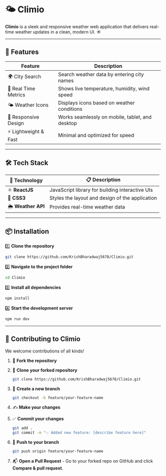 # 🌤️ Climio

**Climio** is a sleek and responsive weather web application that delivers real-time weather updates in a clean, modern UI. ☀️

---

## 🚀 Features

| Feature                         | Description                                       |
|---------------------------------|---------------------------------------------------|
| 🌍 City Search                 | Search weather data by entering city names        |
| 📍 Real Time Metrics           | Shows live temperature, humidity, wind speed      |
| 🌤️ Weather Icons              | Displays icons based on weather conditions        |
| 📱 Responsive Design           | Works seamlessly on mobile, tablet, and desktop   |
| ⚡ Lightweight & Fast          | Minimal and optimized for speed                   |

---

## 🛠️ Tech Stack

| 🧩 Technology      | 📋 Description                                                    |
|-------------------|------------------------------------------------------------------|
| ⚛️ **ReactJS**      | JavaScript library for building interactive UIs                 |
| 🎨 **CSS3**          | Styles the layout and design of the application                |
| 🌦️ **Weather API**   | Provides real-time weather data                                |

---

## 📦 Installation

1️⃣ **Clone the repository**

```bash
git clone https://github.com/KrishBharadwaj5678/Climio.git
````

2️⃣ **Navigate to the project folder**

```bash
cd Climio
```

3️⃣ **Install all dependencies**

```bash
npm install
```

4️⃣ **Start the development server**

```bash
npm run dev
```

---

## 🤝 Contributing to Climio

We welcome contributions of all kinds! 

1. 🍴 **Fork the repository**  

2. 👯 **Clone your forked repository**

   ```bash
   git clone https://github.com/KrishBharadwaj5678/Climio.git
    ````

3. 🌱 **Create a new branch**

   ```bash
   git checkout -b feature/your-feature-name
   ```

4. ✍️ **Make your changes**

5. ✅ **Commit your changes**

   ```bash
   git add .
   git commit -m "✨ Added new feature: [describe feature here]"
   ```

6. 🚀 **Push to your branch**

   ```bash
   git push origin feature/your-feature-name
   ```

7. 📬 **Open a Pull Request**
       - Go to your forked repo on GitHub and click **Compare & pull request**.

